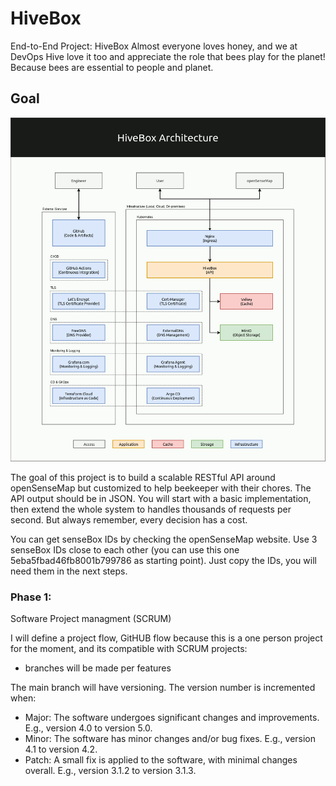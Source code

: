 # HiveBox
End-to-End Project: HiveBox
Almost everyone loves honey, and we at DevOps Hive love it too and appreciate the role that bees play for the planet! Because bees are essential to people and planet.

## Goal

![alt text](image.png)

The goal of this project is to build a scalable RESTful API around openSenseMap but customized to help beekeeper with their chores. The API output should be in JSON. You will start with a basic implementation, then extend the whole system to handles thousands of requests per second. But always remember, every decision has a cost.

You can get senseBox IDs by checking the openSenseMap website. Use 3 senseBox IDs close to each other (you can use this one 5eba5fbad46fb8001b799786 as starting point). Just copy the IDs, you will need them in the next steps.

### Phase 1:
Software Project managment (SCRUM)

I will define a project flow, GitHUB flow because this is a one person project for the moment, and its compatible with SCRUM projects:
- branches will be made per features

The main branch will have versioning. The version number is incremented when:

- Major: The software undergoes significant changes and improvements. E.g., version 4.0 to version 5.0.
- Minor: The software has minor changes and/or bug fixes. E.g., version 4.1 to version 4.2.
- Patch: A small fix is applied to the software, with minimal changes overall. E.g., version 3.1.2 to version 3.1.3.

